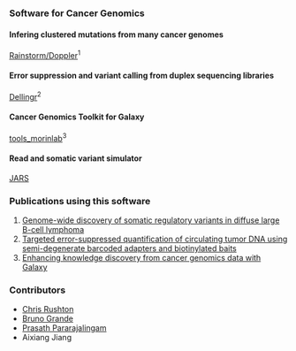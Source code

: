 
### Software for Cancer Genomics


#### Infering clustered mutations from many cancer genomes
[Rainstorm/Doppler](https://github.com/rdmorin/mutation_rainstorm)<sup>1</sup>

#### Error suppression and variant calling from duplex sequencing libraries
[Dellingr](https://github.com/morinlab/Dellingr)<sup>2</sup>

#### Cancer Genomics Toolkit for Galaxy
[tools_morinlab](https://github.com/morinlab/tools-morinlab)<sup>3</sup>

#### Read and somatic variant simulator
[JARS](https://github.com/morinlab/JARS)

### Publications using this software
1. [Genome-wide discovery of somatic regulatory variants in diffuse large B-cell lymphoma](https://www.nature.com/articles/s41467-018-06354-3)
2. [Targeted error-suppressed quantification of circulating tumor DNA using semi-degenerate barcoded adapters and biotinylated baits](https://www.nature.com/articles/s41598-017-10269-2)
3. [Enhancing knowledge discovery from cancer genomics data with Galaxy](https://academic.oup.com/gigascience/article-lookup/doi/10.1093/gigascience/gix015)

### Contributors

* [Chris Rushton](https://github.com/ckrushton)
* [Bruno Grande](https://github.com/scientificbruno)
* [Prasath Pararajalingam](https://github.com/ppararaj)
* Aixiang Jiang

